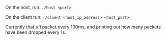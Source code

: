 On the host, run:
`./host <port>`

On the client run:
`./client <host_ip_address> <host_port>`

Currently that's 1 packet every 100ms, and printing out how many packets have been dropped every 1s.
